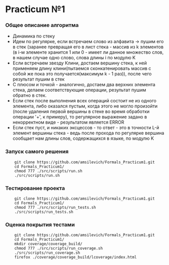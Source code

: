 
# Practicum №1 

### Общее описание алгоритма

- Динамика по стеку
- Идем по регулярке, если встречаем слово из алфавита -> пушим его в стек (заранее превращая его в лист стека - массив из k элементов (в i-м элементе хранится 1 или 0 - имеет ли данное множество слов, в нашем случае одно слово, слова длины i по модулю K
- Если встречаем звезду Клини, достаем вершину стека, к ней применяем длину клини(пытаемся сконкатенировать массив с собой же пока это получается(максимум k - 1 раз)), после чего результат пушим в стек
- С плюсом и точкой - аналогично, достаем два верхних элемента стека,  делаем соответствующие операции, результат пушим обратно в стек.
- Если стек после выполнения всех операций состоит не из одного элемента, либо оказался пустым, когда этого не могло произойти (после удаления первой вершины в стеке во время обработки операции '+', к примеру), то регулярное выражение задано в некорректном виде - результатом является  ERROR
- Если стек пуст, и никаких эксцессов - то ответ - это в точности L-й элемент вершины стека - ведь после прохода по регулярке вершина сообщает нам длины слов, содержащихся в языке, по модулю  K


### Запуск самого решения
		git clone https://github.com/amsilevich/Formals_Practicum1.git
		cd Formals_Practicum1/
		chmod 777 ./src/scripts/run.sh
		./src/scripts/run.sh

### Тестирование проекта
		git clone https://github.com/amsilevich/Formals_Practicum1.git
		cd Formals_Practicum1/
		chmod 777 ./src/scripts/run_tests.sh
		./src/scripts/run_tests.sh

### Оценка покрытия тестами
		git clone https://github.com/amsilevich/Formals_Practicum1.git
		cd Formals_Practicum1/
		mkdir coverage/coverage_build/
		chmod 777 ./src/scripts/run_coverage.sh
		./src/scripts/run_coverage.sh
		firefox ./coverage/coverage_build/lcoverage/index.html
